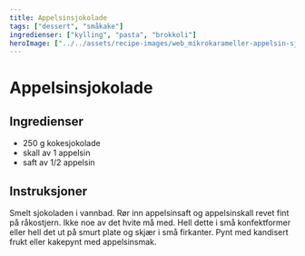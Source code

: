 ```yaml
---
title: Appelsinsjokolade
tags: ["dessert", "småkake"]
ingredienser: ["kylling", "pasta", "brokkoli"]
heroImage: ["../../assets/recipe-images/web_mikrokarameller-appelsin-sjokolade.jpg"]
---
```


# Appelsinsjokolade

## Ingredienser

- 250 g kokesjokolade
- skall av 1 appelsin
- saft av 1/2 appelsin

## Instruksjoner

Smelt sjokoladen i vannbad. Rør inn appelsinsaft og appelsinskall revet fint på råkostjern. Ikke noe av det hvite må med. Hell dette i små konfektformer eller hell det ut på smurt plate og skjær i små firkanter. Pynt med kandisert frukt eller kakepynt med appelsinsmak.
